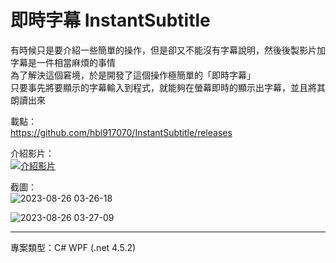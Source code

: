 # 即時字幕 InstantSubtitle

有時候只是要介紹一些簡單的操作，但是卻又不能沒有字幕說明，然後後製影片加字幕是一件相當麻煩的事情<br>
為了解決這個窘境，於是開發了這個操作極簡單的「即時字幕」<br>
只要事先將要顯示的字幕輸入到程式，就能夠在螢幕即時的顯示出字幕，並且將其朗讀出來

載點：<br>
https://github.com/hbl917070/InstantSubtitle/releases

介紹影片：<br>
[![介紹影片](https://img.youtube.com/vi/hkOsoSX-1jk/0.jpg)](https://www.youtube.com/watch?v=hkOsoSX-1jk)

截圖：<br>
![2023-08-26 03-26-18](https://github.com/hbl917070/InstantSubtitle/assets/12185698/aacbb6b0-ec59-4826-bf05-54f8b2d910dd)

![2023-08-26 03-27-09](https://github.com/hbl917070/InstantSubtitle/assets/12185698/c1d8067d-c371-4295-8c32-ae13d2a3e54f)

---

專案類型：C# WPF (.net 4.5.2)
